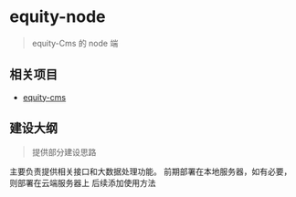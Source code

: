 # equity-node

> equity-Cms 的 node 端

## 相关项目

- [equity-cms](https://github.com/Gaoyuqian/equity)

## 建设大纲

> 提供部分建设思路

主要负责提供相关接口和大数据处理功能。
前期部署在本地服务器，如有必要，则部署在云端服务器上
后续添加使用方法

